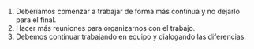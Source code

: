1. Deberíamos comenzar a trabajar de forma más contínua y no dejarlo para el final.
2. Hacer más reuniones para organizarnos con el trabajo. 
3. Debemos continuar trabajando en equipo y dialogando las diferencias.
